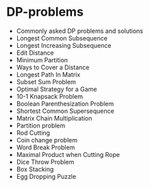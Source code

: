 # DP-problems
* Commonly asked DP problems and solutions
* Longest Common Subsequence
* Longest Increasing Subsequence
* Edit Distance
* Minimum Partition
* Ways to Cover a Distance
* Longest Path In Matrix
* Subset Sum Problem
* Optimal Strategy for a Game
* 10-1 Knapsack Problem
* Boolean Parenthesization Problem
* Shortest Common Supersequence
* Matrix Chain Multiplication
* Partition problem
* Rod Cutting
* Coin change problem
* Word Break Problem
* Maximal Product when Cutting Rope
* Dice Throw Problem
* Box Stacking
* Egg Dropping Puzzle
